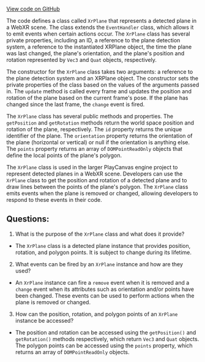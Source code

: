 [View code on GitHub](https://github.com/playcanvas/engine/src/framework/xr/xr-plane.js)

The code defines a class called `XrPlane` that represents a detected plane in a WebXR scene. The class extends the `EventHandler` class, which allows it to emit events when certain actions occur. The `XrPlane` class has several private properties, including an ID, a reference to the plane detection system, a reference to the instantiated XRPlane object, the time the plane was last changed, the plane's orientation, and the plane's position and rotation represented by `Vec3` and `Quat` objects, respectively.

The constructor for the `XrPlane` class takes two arguments: a reference to the plane detection system and an XRPlane object. The constructor sets the private properties of the class based on the values of the arguments passed in. The `update` method is called every frame and updates the position and rotation of the plane based on the current frame's pose. If the plane has changed since the last frame, the `change` event is fired.

The `XrPlane` class has several public methods and properties. The `getPosition` and `getRotation` methods return the world space position and rotation of the plane, respectively. The `id` property returns the unique identifier of the plane. The `orientation` property returns the orientation of the plane (horizontal or vertical) or null if the orientation is anything else. The `points` property returns an array of `DOMPointReadOnly` objects that define the local points of the plane's polygon.

The `XrPlane` class is used in the larger PlayCanvas engine project to represent detected planes in a WebXR scene. Developers can use the `XrPlane` class to get the position and rotation of a detected plane and to draw lines between the points of the plane's polygon. The `XrPlane` class emits events when the plane is removed or changed, allowing developers to respond to these events in their code.
## Questions: 
 1. What is the purpose of the `XrPlane` class and what does it provide?
- The `XrPlane` class is a detected plane instance that provides position, rotation, and polygon points. It is subject to change during its lifetime.

2. What events can be fired by an `XrPlane` instance and how are they used?
- An `XrPlane` instance can fire a `remove` event when it is removed and a `change` event when its attributes such as orientation and/or points have been changed. These events can be used to perform actions when the plane is removed or changed.

3. How can the position, rotation, and polygon points of an `XrPlane` instance be accessed?
- The position and rotation can be accessed using the `getPosition()` and `getRotation()` methods respectively, which return `Vec3` and `Quat` objects. The polygon points can be accessed using the `points` property, which returns an array of `DOMPointReadOnly` objects.